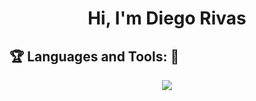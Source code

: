 <h1 align="center"> Hi, I'm Diego Rivas</h1>


 ## :trophy: Languages and Tools: :robot:


<p align="center">
  <a href="https://skillicons.dev">
    <img src="https://skillicons.dev/icons?i=git,kubernetes,docker,c,vim,ae" />
  </a>
</p>
